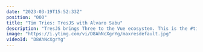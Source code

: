 ```yaml
---
date: "2023-03-19T15:52:33Z"
position: "000"
title: "Tim Tries: TresJS with Alvaro Sabu"
description: "TresJS brings Three to the Vue ecosystem. This is the #timtries Series. Sometimes I try out new tech or web services for the first time. I give feedback as I go, in real-time."
image: "https://i.ytimg.com/vi/D8AhNcXgrYg/maxresdefault.jpg"
videoId: "D8AhNcXgrYg"
---
```


